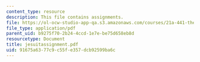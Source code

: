 ```yaml
---
content_type: resource
description: This file contains assignments.
file: https://ol-ocw-studio-app-qa.s3.amazonaws.com/courses/21a-441-the-conquest-of-america-spring-2004/91675a6377c9c55fe357dcb92599ba6c_jesuitassignment.pdf
file_type: application/pdf
parent_uid: b9275f70-2b24-4ccd-1e7e-be75d658eb8d
resourcetype: Document
title: jesuitassignment.pdf
uid: 91675a63-77c9-c55f-e357-dcb92599ba6c
---
```

